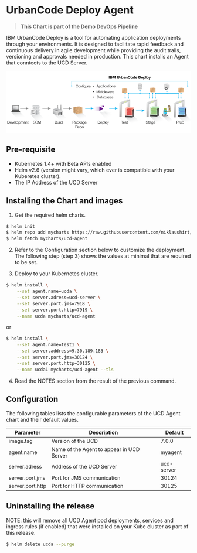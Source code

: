 # UrbanCode Deploy Agent

> **This Chart is part of the Demo DevOps Pipeline**

IBM UrbanCode Deploy is a tool for automating application deployments through your environments. It is designed to facilitate rapid feedback and continuous delivery in agile development while providing the audit trails, versioning and approvals needed in production.
This chart installs an Agent that conntects to the UCD Server.

![UCD_MAP](https://github.com/niklaushirt/charts/raw/master/helm/charts/icons/ucd_bp.png)

## Pre-requisite

- Kubernetes 1.4+ with Beta APIs enabled
- Helm v2.6  (version might vary, which ever is compatible with your Kuberetes cluster).
- The IP Address of the UCD Server

## Installing the Chart and images

1. Get the required helm charts.

  ```sh
  $ helm init
  $ helm repo add mycharts https://raw.githubusercontent.com/niklaushirt/charts/master/helm/charts/repo/stable/
  $ helm fetch mycharts/ucd-agent
  ```

2. Refer to the Configuration section below to customize the deployment. The following step (step 3) shows the values at minimal that are required to be set.

3. Deploy to your Kubernetes cluster.

  ```sh
  $ helm install \
      --set agent.name=ucda \
      --set server.adress=ucd-server \
      --set server.port.jms=7918 \
      --set server.port.http=7919 \
      --name ucda mycharts/ucd-agent
  ```
 or

  ```sh
  $ helm install \
      --set agent.name=test1 \
      --set server.address=9.30.189.183 \
      --set server.port.jms=30124 \
      --set server.port.http=30125 \
      --name ucda1 mycharts/ucd-agent --tls
  ```



4. Read the NOTES section from the result of the previous command.

## Configuration

The following tables lists the configurable parameters of the UCD Agent chart and their default values.

Parameter                     | Description                                                                                        |  Default
----------------------------- | ---------------------------------------------------------------------------------------------------| ---------------------
image.tag | Version of the UCD | 7.0.0                                                                                                            
agent.name                    | Name of the Agent to appear in UCD Server | myagent
server.adress                    | Address of the UCD Server | ucd-server
server.port.jms                    | Port for JMS communication | 30124
server.port.http                    | Port for HTTP communication | 30125


## Uninstalling the release

NOTE: this will remove all UCD Agent pod deployments, services and ingress rules (if enabled) that were installed on your Kube cluster as part of this release.

```sh
$ helm delete ucda --purge
```
